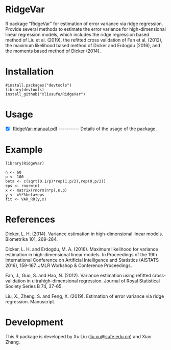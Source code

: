 # RidgeVar
R package "RidgeVar" for estimation of error variance via ridge regression. Provide several methods to estimate the error variance for high-dimensional linear regression models, which includes the ridge regression based method of Liu et al. (2019), the refitted cross validation of Fan et al. (2012), the maximum likelihood based method of Dicker and Erdogdu (2016), and the moments based method of Dicker (2014).

# Installation

    #install.packages("devtools")
    library(devtools)
    install_github("xliusufe/RidgeVar")

# Usage

   - [x] [RidgeVar-manual.pdf](https://github.com/xliusufe/RidgeVar/blob/master/inst/RidgeVar-manual.pdf) ---------- Details of the usage of the package.
# Example
    library(RidgeVar)

    n <- 60
    p <- 100
    beta <- c(sqrt(0.1/p)*rep(1,p/2),rep(0,p/2))
    eps <- rnorm(n)
    x <- matrix(rnorm(n*p),n,p)
    y <- x%*%beta+eps
    fit <- VAR_RR(y,x)
    
# References
Dicker, L. H. (2014). Variance estimation in high-dimensional linear models.  Biometrika 101, 269-284.

Dicker, L. H. and Erdogdu, M. A. (2016). Maximum likelihood for variance estimation in high-dimensional linear models. In  Proceedings     of the 19th International Conference on Artificial Intelligence and Statistics (AISTATS 2016), 159-167. JMLR Workshop & Conference     Proceedings.

Fan, J., Guo, S. and Hao, N. (2012). Variance estimation using refitted cross-validation in ultrahigh-dimensional regression. Journal of Royal Statistical Society Series B 74, 37-65.

Liu, X., Zheng, S. and Feng, X. (2019). Estimation of error variance via ridge regression. Manuscript.

# Development
This R package is developed by Xu Liu (liu.xu@sufe.edu.cn) and Xiao Zhang.
